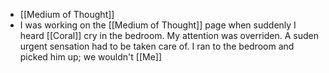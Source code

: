 - [[Medium of Thought]]
- I was working on the [[Medium of Thought]] page when suddenly I heard [[Coral]] cry in the bedroom. My attention was overriden. A suden urgent sensation had to be taken care of. I ran to the bedroom and picked him up; we wouldn't 
   [[Me]]